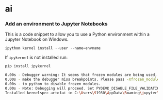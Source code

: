 # ai

### Add an environment to Jupyter Notebooks

This is a code snippet to allow you to use a Python environment within a Jupyter Notebook on Windows.

```py
ipython kernel install --user --name=envname
```

If `ipykernel` is not installed run: 

```bash
pip install ipykernel
```


```bash
0.00s - Debugger warning: It seems that frozen modules are being used, which may
0.00s - make the debugger miss breakpoints. Please pass -Xfrozen_modules=off
0.00s - to python to disable frozen modules.
0.00s - Note: Debugging will proceed. Set PYDEVD_DISABLE_FILE_VALIDATION=1 to disable this validation.
Installed kernelspec artofai in C:\Users\91930\AppData\Roaming\jupyter\kernels\artofai
```
